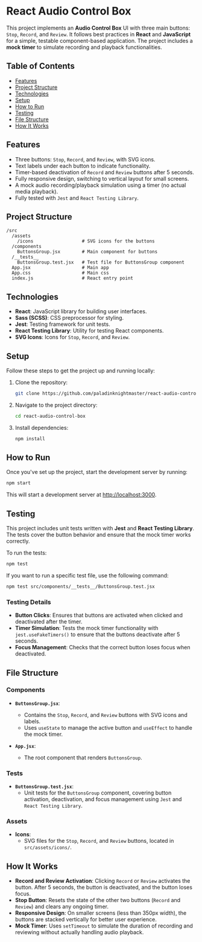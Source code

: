 # React Audio Control Box

This project implements an **Audio Control Box** UI with three main buttons: `Stop`, `Record`, and `Review`. It follows best practices in **React** and **JavaScript** for a simple, testable component-based application. The project includes a **mock timer** to simulate recording and playback functionalities.

## Table of Contents
- [Features](#features)
- [Project Structure](#project-structure)
- [Technologies](#technologies)
- [Setup](#setup)
- [How to Run](#how-to-run)
- [Testing](#testing)
- [File Structure](#file-structure)
- [How It Works](#how-it-works)

## Features

- Three buttons: `Stop`, `Record`, and `Review`, with SVG icons.
- Text labels under each button to indicate functionality.
- Timer-based deactivation of `Record` and `Review` buttons after 5 seconds.
- Fully responsive design, switching to vertical layout for small screens.
- A mock audio recording/playback simulation using a timer (no actual media playback).
- Fully tested with `Jest` and `React Testing Library`.

## Project Structure

```
/src
  /assets
    /icons                  # SVG icons for the buttons
  /components
    ButtonsGroup.jsx        # Main component for buttons
  /__tests__
    ButtonsGroup.test.jsx   # Test file for ButtonsGroup component
  App.jsx                   # Main app
  App.css                   # Main css
  index.js                  # React entry point
```

## Technologies

- **React**: JavaScript library for building user interfaces.
- **Sass (SCSS)**: CSS preprocessor for styling.
- **Jest**: Testing framework for unit tests.
- **React Testing Library**: Utility for testing React components.
- **SVG Icons**: Icons for `Stop`, `Record`, and `Review`.

## Setup

Follow these steps to get the project up and running locally:

1. Clone the repository:
   ```bash
   git clone https://github.com/paladinknightmaster/react-audio-control-box.git
   ```

2. Navigate to the project directory:
   ```bash
   cd react-audio-control-box
   ```

3. Install dependencies:
   ```bash
   npm install
   ```

## How to Run

Once you've set up the project, start the development server by running:

```bash
npm start
```

This will start a development server at [http://localhost:3000](http://localhost:3000).

## Testing

This project includes unit tests written with **Jest** and **React Testing Library**. The tests cover the button behavior and ensure that the mock timer works correctly.

To run the tests:

```bash
npm test
```

If you want to run a specific test file, use the following command:

```bash
npm test src/components/__tests__/ButtonsGroup.test.jsx
```

### Testing Details

- **Button Clicks**: Ensures that buttons are activated when clicked and deactivated after the timer.
- **Timer Simulation**: Tests the mock timer functionality with `jest.useFakeTimers()` to ensure that the buttons deactivate after 5 seconds.
- **Focus Management**: Checks that the correct button loses focus when deactivated.

## File Structure

### Components

- **`ButtonsGroup.jsx`**:
  - Contains the `Stop`, `Record`, and `Review` buttons with SVG icons and labels.
  - Uses `useState` to manage the active button and `useEffect` to handle the mock timer.

- **`App.jsx`**:
  - The root component that renders `ButtonsGroup`.

### Tests

- **`ButtonsGroup.test.jsx`**:
  - Unit tests for the `ButtonsGroup` component, covering button activation, deactivation, and focus management using `Jest` and `React Testing Library`.

### Assets

- **Icons**:
  - SVG files for the `Stop`, `Record`, and `Review` buttons, located in `src/assets/icons/`.

## How It Works

- **Record and Review Activation**: Clicking `Record` or `Review` activates the button. After 5 seconds, the button is deactivated, and the button loses focus.
- **Stop Button**: Resets the state of the other two buttons (`Record` and `Review`) and clears any ongoing timer.
- **Responsive Design**: On smaller screens (less than 350px width), the buttons are stacked vertically for better user experience.
- **Mock Timer**: Uses `setTimeout` to simulate the duration of recording and reviewing without actually handling audio playback.